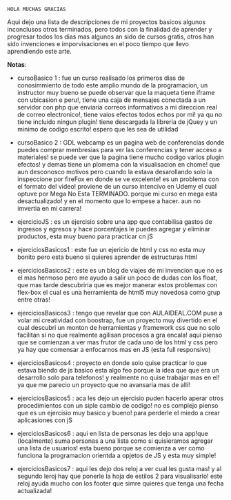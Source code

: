    
    HOLA MUCHAS GRACIAS

   Aqui dejo una lista de descripciones de mi proyectos basicos algunos inconclusos otros terminados,
pero todos con la finalidad de aprender y progresar todos los dias mas 
algunos an sido de cursos gratis, otros han sido invenciones e imporvisaciones en el poco tiempo que llevo aprendiendo este arte.

**Notas**:

* cursoBasico 1 : fue un curso realisado los primeros dias de conosimmiento de todo este amplio mundo de la programacion, un instructor muy bueno se puede observar que la maqueta tiene iframe con ubicasion e peru!,
tiene una caja de mensajes conectada a un servidor con php que enviaria correos informativos a mi direccion real de correo electronico!, tiene vaios efectos todos echos por mi! ya qu no tiene incluido ningun plugin! 
tiene descargada la libreria de jQuey y un minimo de codigo escrito! espero que les sea de utilidad

* cursoBasico 2 : GDL webcamp es un pagina web de conferencias donde puedes comprar menbresias para ver las conferencias y tener acceso a materiales! se puede ver que la pagina tiene mucho codigo varios plugin efectos! y demas tiene un plomema con la visualisacion en chome! que aun desconosco motivos pero cuando la estava desarollando solo la inspeccione por fireFox en donde se ve excelente! es un problema con el formato del video! 
proviene de un curso intencivo en Udemy el cual optuve por Mega No Esta TERMINADO. porque mi curso en mega esta desactualizado! y en el momento que lo empese a hacer. aun no imvertia en mi carrera!

* ejercicioJS : es un ejercisio sobre una app que contabilisa gastos de ingresos y egresos y hace porcentajes le puedes agregar y eliminar productos, esta muy bueno para practicar cn jS 

* ejerciciosBasicos1 : este fue un ejericio de html y css no esta muy bonito pero esta bueno si quieres aprender de estructuras html

* ejerciciosBasicos2 : este es un blog de viajes de mi invencion que no es el mas hermoso pero me ayudo a salir un poco de dudas con los float, que mas tarde descubriria que es mejor manerar estos problemas con flex-box el cual es una herramienta de html5 muy novedosa como grup entre otras! 

* ejerciciosBasicos3 : tengo que revelar que con AULAIDEAL.COM puse a volar mi creatividad con boostrap, fue un proyecto muy divertido en el cual descubri un monton de herramientas y framework css que no solo facilitan si no que realmente agilisan procesos a gra encala! aqui pienso que se comienzan a ver mas frutor de cada uno de los html y css pero ya hay que comensar a enfocarnos mas en JS (esta full responsivo)


* ejerciciosBasicos4 : proyecto en donde solo quise practicar lo que estava biendo de js basico esta algo feo porque la idea que que era un desarrollo solo para telefonos! y realmente no quise trabajar mas en el! ya que me parecio un proyecto que no avansaria mas de alli! 

* ejerciciosBasicos5 : aca les dejo un ejercisio puden hacerlo aperar otros procedimientos con un siple cambio de codigo! no es complejo pienso que es un ejercisio muy basico y bueno! para perderle el miedo a crear aplicasiones con jS


* ejerciciosBasicos6 : aqui en lista de personas les dejo una app!que (localmente) suma personas a una lista como si quisieramos agregar una lista de usuarios! esta bueno porque se comienza a ver como funciona la programacion orientda a opjetos de JS y esta muy simple! 

* ejerciciosBasicos7 : aqui les dejo dos reloj a ver cual les gusta mas! y al segundo leroj hay que ponerle la hoja de estilos 2 para visualisarlo! este reloj ayuda mucho con los footer que simre quieres que tenga una fecha actualizada! 



